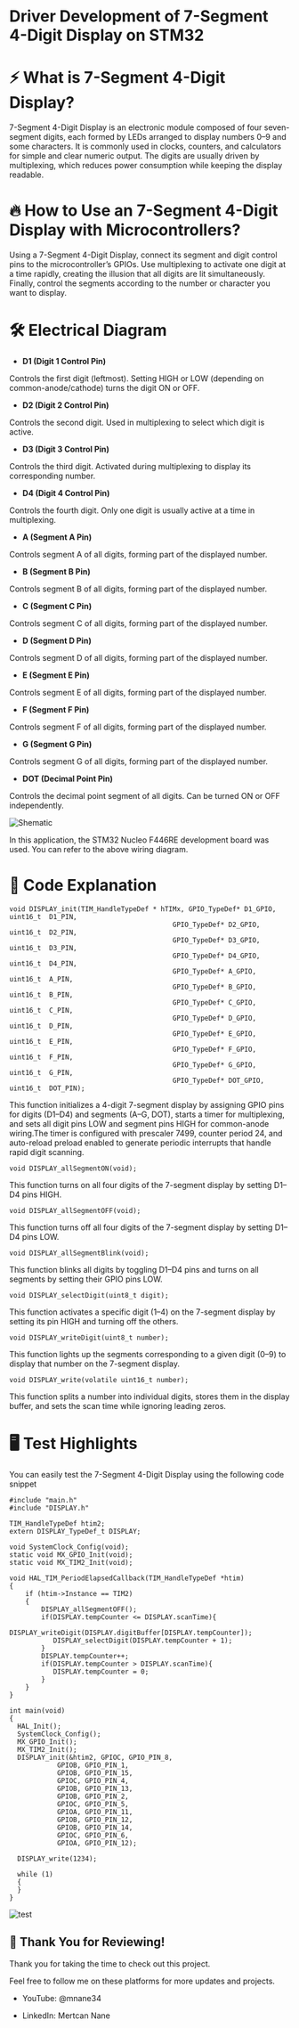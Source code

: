# Driver Development of 7-Segment 4-Digit Display on STM32 

# ⚡ What is 7-Segment 4-Digit Display?

7-Segment 4-Digit Display is an electronic module composed of four seven-segment digits, each formed by LEDs arranged to display numbers 0–9 and some characters. It is commonly used in clocks, counters, and calculators for simple and clear numeric output. The digits are usually driven by multiplexing, which reduces power consumption while keeping the display readable.

# 🔥 How to Use an 7-Segment 4-Digit Display with Microcontrollers?

Using a 7-Segment 4-Digit Display, connect its segment and digit control pins to the microcontroller’s GPIOs. Use multiplexing to activate one digit at a time rapidly, creating the illusion that all digits are lit simultaneously. Finally, control the segments according to the number or character you want to display.

# 🛠️ Electrical Diagram

- **D1 (Digit 1 Control Pin)**<br>

Controls the first digit (leftmost). Setting HIGH or LOW (depending on common-anode/cathode) turns the digit ON or OFF.

- **D2 (Digit 2 Control Pin)**<br>

Controls the second digit. Used in multiplexing to select which digit is active.

- **D3 (Digit 3 Control Pin)**<br>

Controls the third digit. Activated during multiplexing to display its corresponding number.

- **D4 (Digit 4 Control Pin)**<br>

Controls the fourth digit. Only one digit is usually active at a time in multiplexing.

- **A (Segment A Pin)**<br>

Controls segment A of all digits, forming part of the displayed number.

- **B (Segment B Pin)**<br>

Controls segment B of all digits, forming part of the displayed number.

- **C (Segment C Pin)**<br>

Controls segment C of all digits, forming part of the displayed number.

- **D (Segment D Pin)**<br>

Controls segment D of all digits, forming part of the displayed number.

- **E (Segment E Pin)**<br>

Controls segment E of all digits, forming part of the displayed number.

- **F (Segment F Pin)**<br>

Controls segment F of all digits, forming part of the displayed number.

- **G (Segment G Pin)**<br>

Controls segment G of all digits, forming part of the displayed number.

- **DOT (Decimal Point Pin)**<br>

Controls the decimal point segment of all digits. Can be turned ON or OFF independently.

![Shematic](images/shematic.JPG)

In this application, the STM32 Nucleo F446RE development board was used. You can refer to the above wiring diagram.

# 🚀 Code Explanation

<pre><code class="language-c">void DISPLAY_init(TIM_HandleTypeDef * hTIMx, GPIO_TypeDef* D1_GPIO, uint16_t  D1_PIN,
										 GPIO_TypeDef* D2_GPIO, uint16_t  D2_PIN,
										 GPIO_TypeDef* D3_GPIO, uint16_t  D3_PIN,
										 GPIO_TypeDef* D4_GPIO, uint16_t  D4_PIN,
										 GPIO_TypeDef* A_GPIO, uint16_t  A_PIN,
										 GPIO_TypeDef* B_GPIO, uint16_t  B_PIN,
										 GPIO_TypeDef* C_GPIO, uint16_t  C_PIN,
										 GPIO_TypeDef* D_GPIO, uint16_t  D_PIN,
										 GPIO_TypeDef* E_GPIO, uint16_t  E_PIN,
										 GPIO_TypeDef* F_GPIO, uint16_t  F_PIN,
										 GPIO_TypeDef* G_GPIO, uint16_t  G_PIN,
										 GPIO_TypeDef* DOT_GPIO, uint16_t  DOT_PIN);
</code></pre>

This function initializes a 4-digit 7-segment display by assigning GPIO pins for digits (D1–D4) and segments (A–G, DOT), starts a timer for multiplexing, and sets all digit pins LOW and segment pins HIGH for common-anode wiring.The timer is configured with prescaler 7499, counter period 24, and auto-reload preload enabled to generate periodic interrupts that handle rapid digit scanning.

<pre><code class="language-c">void DISPLAY_allSegmentON(void);
</code></pre>

This function turns on all four digits of the 7-segment display by setting D1–D4 pins HIGH.

<pre><code class="language-c">void DISPLAY_allSegmentOFF(void);
</code></pre>

This function turns off all four digits of the 7-segment display by setting D1–D4 pins LOW.

<pre><code class="language-c">void DISPLAY_allSegmentBlink(void);
</code></pre>

This function blinks all digits by toggling D1–D4 pins and turns on all segments by setting their GPIO pins LOW.

<pre><code class="language-c">void DISPLAY_selectDigit(uint8_t digit);
</code></pre>

This function activates a specific digit (1–4) on the 7-segment display by setting its pin HIGH and turning off the others.

<pre><code class="language-c">void DISPLAY_writeDigit(uint8_t number);
</code></pre>

This function lights up the segments corresponding to a given digit (0–9) to display that number on the 7-segment display.

<pre><code class="language-c">void DISPLAY_write(volatile uint16_t number);
</code></pre>

This function splits a number into individual digits, stores them in the display buffer, and sets the scan time while ignoring leading zeros.

# 🖥️ Test Highlights

You can easily test the 7-Segment 4-Digit Display using the following code snippet

<pre><code class="language-c">#include "main.h"
#include "DISPLAY.h"

TIM_HandleTypeDef htim2;
extern DISPLAY_TypeDef_t DISPLAY;

void SystemClock_Config(void);
static void MX_GPIO_Init(void);
static void MX_TIM2_Init(void);

void HAL_TIM_PeriodElapsedCallback(TIM_HandleTypeDef *htim)
{
    if (htim->Instance == TIM2)
    {
    	DISPLAY_allSegmentOFF();
    	if(DISPLAY.tempCounter <= DISPLAY.scanTime){
    	   DISPLAY_writeDigit(DISPLAY.digitBuffer[DISPLAY.tempCounter]);
    	   DISPLAY_selectDigit(DISPLAY.tempCounter + 1);
    	}
    	DISPLAY.tempCounter++;
    	if(DISPLAY.tempCounter > DISPLAY.scanTime){
    	   DISPLAY.tempCounter = 0;
    	}
    }
}

int main(void)
{
  HAL_Init();
  SystemClock_Config();
  MX_GPIO_Init();
  MX_TIM2_Init();
  DISPLAY_init(&htim2, GPIOC, GPIO_PIN_8,
		  	GPIOB, GPIO_PIN_1,
			GPIOB, GPIO_PIN_15,
			GPIOC, GPIO_PIN_4,
			GPIOB, GPIO_PIN_13,
			GPIOB, GPIO_PIN_2,
			GPIOC, GPIO_PIN_5,
			GPIOA, GPIO_PIN_11,
			GPIOB, GPIO_PIN_12,
			GPIOB, GPIO_PIN_14,
			GPIOC, GPIO_PIN_6,
			GPIOA, GPIO_PIN_12);

  DISPLAY_write(1234);

  while (1)
  {
  }
}
</code></pre>

![test](images/test.jpg)

## 🎉 Thank You for Reviewing!

Thank you for taking the time to check out this project.

Feel free to follow me on these platforms for more updates and projects.

- YouTube: @mnane34

- LinkedIn: Mertcan Nane